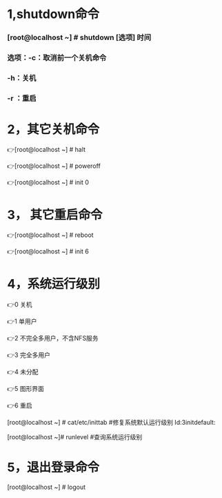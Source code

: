 # 1,shutdown命令

### [root@localhost ~] # shutdown [选项] 时间

### 选项：-c：取消前一个关机命令

### -h：关机

### -r ：重启

# 2，其它关机命令

:point_right:[root@localhost ~] # halt

:point_right:[root@localhost ~] # poweroff

:point_right:[root@localhost ~] # init 0

# 3， 其它重启命令

:point_right:[root@localhost ~] # reboot

:point_right:[root@localhost ~] # init 6

# 4，系统运行级别

:point_right:0           关机

:point_right:1          单用户

:point_right:2           不完全多用户，不含NFS服务

:point_right:3           完全多用户

:point_right:4           未分配

:point_right:5          图形界面

:point_right:6           重启

[root@localhost ~] #  cat/etc/inittab #修复系统默认运行级别 Id:3initdefault:

[root@localhost ~]# runlevel #查询系统运行级别

# 5，退出登录命令

[root@localhost ~] # logout

